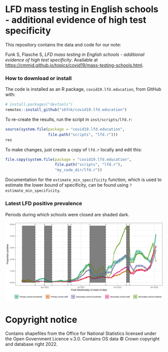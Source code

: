 
<!-- README.md is generated from README.Rmd. Please edit that file -->

# LFD mass testing in English schools - additional evidence of high test specificity

This repository contains the data and code for our note:

Funk S, Flasche S, *LFD mass testing in English schools - additional
evidence of high test specificity*. Available at
<https://cmmid.github.io/topics/covid19/mass-testing-schools.html>.

### How to download or install

The code is installed as an R package, `covid19.lfd.education`, from
GitHub with:

``` r
# install.packages("devtools")
remotes::install_github("sbfnk/covid19.lfd.education")
```

To re-create the results, run the script in `inst/scripts/lfd.r`:

``` r
source(system.file(package = "covid19.lfd.education",
                   file.path("scripts", "lfd.r")))
res
```

To make changes, just create a copy of `lfd.r` locally and edit this:

``` r
file.copy(system.file(package = "covid19.lfd.education",
                      file.path("scripts", "lfd.r"),
                      "my_code_dir/lfd.r"))
```

Documentation for the `estimate_min_specificity` function, which is used
to estimate the lower bound of specificity, can be found using
`?estimate_min_specificity`.

### Latest LFD positive prevalence

Periods during which schools were closed are shaded dark.

![](figure/lfd_testing.svg)

# Copyright notice

Contains shapefiles from the Office for National Statistics licensed under the Open Government Licence v.3.0. Contains OS data © Crown copyright and database right 2022.
